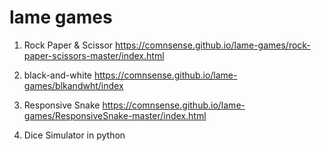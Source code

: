 
# lame games


1. Rock Paper & Scissor
https://comnsense.github.io/lame-games/rock-paper-scissors-master/index.html


2. black-and-white
https://comnsense.github.io/lame-games/blkandwht/index


3. Responsive Snake 
https://comnsense.github.io/lame-games/ResponsiveSnake-master/index.html

4. Dice Simulator in python 
